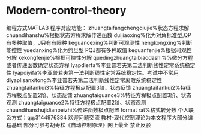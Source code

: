 # Modern-control-theory
编程方式MATLAB
程序对应功能： zhuangtaifangchengqiujie%状态方程求解 
chuandihanshu%根据状态方程求解传递函数 
duijiaoxing%化为对角标准型,QP有多种取值，J只有有限种 
keguancexing%判断可观测性 nengkongxing%判断能控性 
yuedanxing%化为约旦型 PQJ都有多种取值 
keguanfenjie%根据可观性分解 
kekongfenjie%根据可控性分解 
quedingzhuangtaibiaodashi%%微分方程或者传递函数确定状态方程 
lyapdierfa%李亚普若夫第二法判断线性定常系统稳定性 
lyapdiyifa%李亚普若夫第一法判断线性定常系统稳定性。考试中不常用 
dlyaplisanxitong%李亚普若夫第二法判断线性定常离散系统稳定性 
zhuangtaifankui3%特征方程极点配置3阶、状态反馈 
zhuangtaifankui2%特征方程极点配置2阶、状态反馈 
zhuangtaiguance3%特征方程极点配置3阶、状态观测 
zhuangtaiguance2%特征方程极点配置2阶、状态观测 
chuandihanshujidianpeizhi%传递函数极点配置 
format rat%格式转分数 
个人联系方式：qq:3144976384 
欢迎问题交流 
教材-现代控制理论为本文程序大部分编程基础 部分可参考胡寿松《自动控制原理》网上最全 禁止反驳
